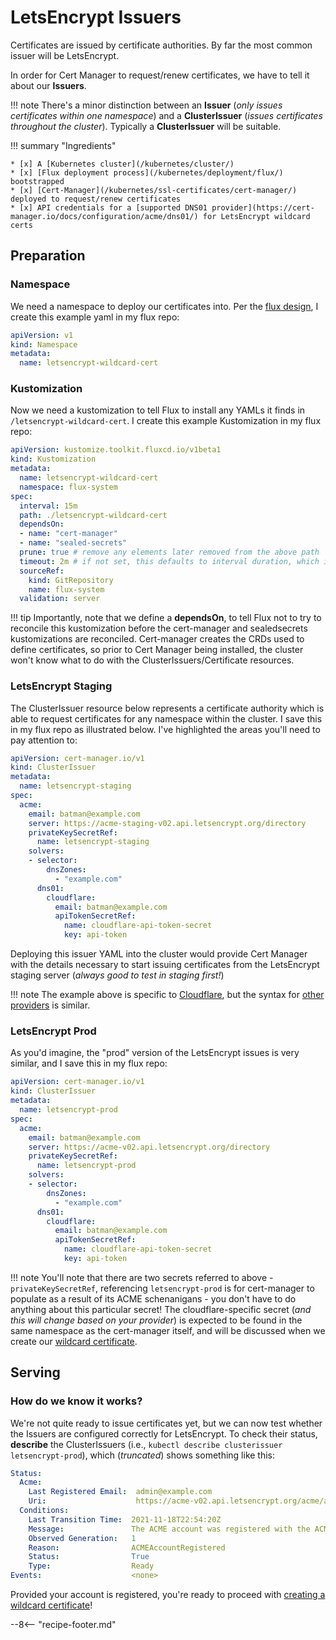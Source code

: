 # LetsEncrypt Issuers

Certificates are issued by certificate authorities. By far the most common issuer will be LetsEncrypt.

In order for Cert Manager to request/renew certificates, we have to tell it about our **Issuers**.

!!! note
    There's a minor distinction between an **Issuer** (*only issues certificates within one namespace*) and a **ClusterIssuer** (*issues certificates throughout the cluster*). Typically a **ClusterIssuer** will be suitable.

!!! summary "Ingredients"

    * [x] A [Kubernetes cluster](/kubernetes/cluster/) 
    * [x] [Flux deployment process](/kubernetes/deployment/flux/) bootstrapped
    * [x] [Cert-Manager](/kubernetes/ssl-certificates/cert-manager/) deployed to request/renew certificates
    * [x] API credentials for a [supported DNS01 provider](https://cert-manager.io/docs/configuration/acme/dns01/) for LetsEncrypt wildcard certs

## Preparation

### Namespace

We need a namespace to deploy our certificates into. Per the [flux design](/kubernetes/deployment/flux/), I create this example yaml in my flux repo:

```yaml title="/bootstrap/namespaces/namespace-letsencrypt-wildcard-cert.yaml"
apiVersion: v1
kind: Namespace
metadata:
  name: letsencrypt-wildcard-cert
```

### Kustomization

Now we need a kustomization to tell Flux to install any YAMLs it finds in `/letsencrypt-wildcard-cert`. I create this example Kustomization in my flux repo:

```yaml title="/bootstrap/kustomizations/kustomization-letsencrypt-wildcard-cert.yaml"
apiVersion: kustomize.toolkit.fluxcd.io/v1beta1
kind: Kustomization
metadata:
  name: letsencrypt-wildcard-cert
  namespace: flux-system
spec:
  interval: 15m
  path: ./letsencrypt-wildcard-cert
  dependsOn:
  - name: "cert-manager"
  - name: "sealed-secrets"
  prune: true # remove any elements later removed from the above path
  timeout: 2m # if not set, this defaults to interval duration, which is 1h
  sourceRef:
    kind: GitRepository
    name: flux-system
  validation: server
```

!!! tip
    Importantly, note that we define a **dependsOn**, to tell Flux not to try to reconcile this kustomization before the cert-manager and sealedsecrets kustomizations are reconciled. Cert-manager creates the CRDs used to define certificates, so prior to Cert Manager being installed, the cluster won't know what to do with the ClusterIssuers/Certificate resources.

### LetsEncrypt Staging

The ClusterIssuer resource below represents a certificate authority which is able to request certificates for any namespace within the cluster.
I save this in my flux repo as illustrated below. I've highlighted the areas you'll need to pay attention to:

```yaml hl_lines="8 15 17-21" title="/letsencrypt-wildcard-cert/cluster-issuer-letsencrypt-staging.yaml"
apiVersion: cert-manager.io/v1
kind: ClusterIssuer
metadata:
  name: letsencrypt-staging
spec:
  acme:
    email: batman@example.com
    server: https://acme-staging-v02.api.letsencrypt.org/directory
    privateKeySecretRef:
      name: letsencrypt-staging
    solvers:
    - selector:
        dnsZones:
          - "example.com"
      dns01:
        cloudflare:
          email: batman@example.com
          apiTokenSecretRef:
            name: cloudflare-api-token-secret
            key: api-token
```

Deploying this issuer YAML into the cluster would provide Cert Manager with the details necessary to start issuing certificates from the LetsEncrypt staging server (*always good to test in staging first!*)

!!! note
    The example above is specific to [Cloudflare](https://cert-manager.io/docs/configuration/acme/dns01/cloudflare/), but the syntax for [other providers](https://cert-manager.io/docs/configuration/acme/dns01/) is similar.

### LetsEncrypt Prod

As you'd imagine, the "prod" version of the LetsEncrypt issues is very similar, and I save this in my flux repo:

```yaml hl_lines="8 15 17-21" title="/letsencrypt-wildcard-cert/cluster-issuer-letsencrypt-prod.yaml"
apiVersion: cert-manager.io/v1
kind: ClusterIssuer
metadata:
  name: letsencrypt-prod
spec:
  acme:
    email: batman@example.com
    server: https://acme-v02.api.letsencrypt.org/directory
    privateKeySecretRef:
      name: letsencrypt-prod
    solvers:
    - selector:
        dnsZones:
          - "example.com"
      dns01:
        cloudflare:
          email: batman@example.com
          apiTokenSecretRef:
            name: cloudflare-api-token-secret
            key: api-token
```

!!! note
    You'll note that there are two secrets referred to above - `privateKeySecretRef`, referencing `letsencrypt-prod` is for cert-manager to populate as a result of its ACME schenanigans - you don't have to do anything about this particular secret! The cloudflare-specific secret (*and this will change based on your provider*) is expected to be found in the same namespace as the cert-manager itself, and will be discussed when we create our [wildcard certificate](/kubernetes/ssl-certificates/wildcard-certificate/).

## Serving

### How do we know it works?

We're not quite ready to issue certificates yet, but we can now test whether the Issuers are configured correctly for LetsEncrypt. To check their status, **describe** the ClusterIssuers (i.e., `kubectl describe clusterissuer letsencrypt-prod`), which (*truncated*) shows something like this:

```yaml
Status:
  Acme:
    Last Registered Email:  admin@example.com
    Uri:                    https://acme-v02.api.letsencrypt.org/acme/acct/34523
  Conditions:
    Last Transition Time:  2021-11-18T22:54:20Z
    Message:               The ACME account was registered with the ACME server
    Observed Generation:   1
    Reason:                ACMEAccountRegistered
    Status:                True
    Type:                  Ready
Events:                    <none>
```

Provided your account is registered, you're ready to proceed with [creating a wildcard certificate](/kubernetes/ssl-certificates/wildcard-certificate/)!

--8<-- "recipe-footer.md"

[^1]: Since a ClusterIssuer is not a namespaced resource, it doesn't exist in any specific namespace. Therefore, my assumption is that the `apiTokenSecretRef` secret is only "looked for" when a certificate (*which **is** namespaced*) requires validation.
